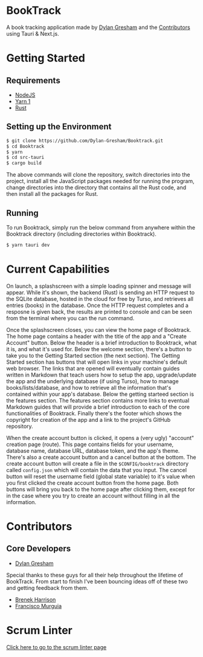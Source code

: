 # BookTrack

A book tracking application made by
[Dylan Gresham](https://www.github.com/Dylan-Gresham) and the [Contributors](#Contributors) using Tauri & Next.js.

# Getting Started

## Requirements

- [NodeJS](https://nodejs.org/en/download/package-manager/current)
- [Yarn 1](https://classic.yarnpkg.com/lang/en/docs/install/#debian-stable)
- [Rust](https://www.rust-lang.org/tools/install)

## Setting up the Environment

```bash
$ git clone https://github.com/Dylan-Gresham/Booktrack.git
$ cd Booktrack
$ yarn
$ cd src-tauri
$ cargo build
```

The above commands will clone the repository, switch directories into the project, install all the JavaScript packages needed for running the program, change directories into the directory that contains all the Rust code, and then install all the packages for Rust.

## Running

To run Booktrack, simply run the below command from anywhere within the Booktrack directory (including directories within Booktrack).

```bash
$ yarn tauri dev
```

# Current Capabilities

On launch, a splashscreen with a simple loading spinner and message will appear. While it's shown, the backend (Rust) is sending an HTTP request to the SQLite database, hosted in the cloud for free by Turso, and retrieves all entries (books) in the database. Once the HTTP request completes and a resposne is given back, the results are printed to console and can be seen from the terminal where you can the run command.

Once the splashscreen closes, you can view the home page of Booktrack. The home page contains a header with the title of the app and a "Create Account" button. Below the header is a brief introduction to Booktrack, what it is, and what it's used for. Below the welcome section, there's a button to take you to the Getting Started section (the next section). The Getting Started section has buttons that will open links in your machine's default web browser. The links that are opened will eventually contain guides written in Markdown that teach users how to setup the app, upgrade/update the app and the underlying database (if using Turso), how to manage books/lists/database, and how to retrieve all the information that's contained within your app's database. Below the getting starteed section is the features section. The features section contains more links to eventual Markdown guides that will provide a brief introduction to each of the core functionalities of Booktrack. Finally there's the footer which shows the copyright for creation of the app and a link to the project's GitHub repository.

When the create account button is clicked, it opens a (very ugly) "account" creation page (route). This page contains fields for your username, database name, database URL, database token, and the app's theme. There's also a create account button and a cancel button at the bottom. The create account button will create a file in the `$CONFIG/booktrack` directory called `config.json` which will contain the data that you input. The cancel button will reset the username field (global state variable) to it's value when you first clicked the create account button from the home page. Both buttons will bring you back to the home page after clicking them, except for in the case where you try to create an account without filling in all the information.

# Contributors

## Core Developers

- [Dylan Gresham](https://github.com/Dylan-Gresham)

Special thanks to these guys for all their help throughout the lifetime of BookTrack. From start to finish I've been bouncing ideas off of these two and getting feedback from them.

- [Brenek Harrison](https://github.com/BrenekH)
- [Francisco Murguia](https://github.com/FranciscoMurguia)

# Scrum Linter

[Click here to go to the scrum linter page](https://scrumlinter.boisestate.edu/CS471F24ScrumLinterReports/CS471-F24-Team16_zJfC6vmp4zDCxbu7BAJvZEdKreMdp17gk36Q6Pj2/)
